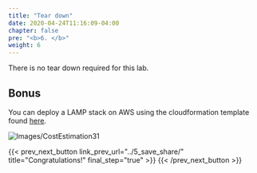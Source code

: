 ```yaml
---
title: "Tear down"
date: 2020-04-24T11:16:09-04:00
chapter: false
pre: "<b>6. </b>"
weight: 6
---
```


There is no tear down required for this lab.

## Bonus
You can deploy a LAMP stack on AWS using the cloudformation template found [here](https://docs.aws.amazon.com/AWSCloudFormation/latest/UserGuide/sample-templates-appframeworks-us-west-2.html). 

![Images/CostEstimation31](/Cost/100_Cost_Estimation/Images/CostEstimation31.png?classes=lab_picture_small)

{{< prev_next_button link_prev_url="../5_save_share/"  title="Congratulations!" final_step="true" >}}
{{< /prev_next_button >}}
